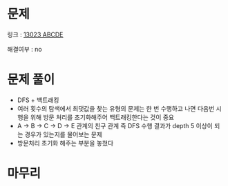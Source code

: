 # 문제
링크 : [13023 ABCDE](https://www.acmicpc.net/problem/13023)

해결여부 : no

# 문제 풀이
- DFS + 백트래킹
- 여러 횟수의 탐색에서 최댓값을 찾는 유형의 문제는 한 번 수행하고 나면 다음번 시행을 위해 방문 처리를 초기화해주어 백트래킹한다는 것이 중요
- A -> B -> C -> D -> E 관계의 친구 관계 즉 DFS 수행 결과가 depth 5 이상이 되는 경우가 있는지를 물어보는 문제
- 방문처리 초기화 해주는 부분을 놓쳤다

# 마무리